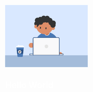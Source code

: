 
<div float="left">
  <div>
    <img src="https://github.com/Akshaytomar893/Akshaytomar893/blob/main/typing_animmation.gif" width="270"  />
  </div>
   <div>
    <h1 style="color:white">Hello World</h1>
  </div>
</div>
